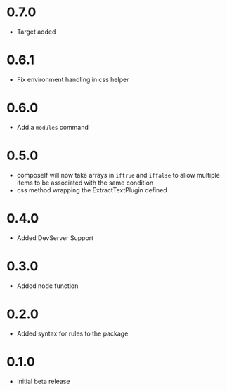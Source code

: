 # 0.7.0
- Target added
# 0.6.1
- Fix environment handling in css helper

# 0.6.0
- Add a `modules` command

# 0.5.0
- composeIf will now take arrays in `iftrue` and `iffalse` to allow multiple items to be associated with the same condition
- css method wrapping the ExtractTextPlugin defined

# 0.4.0
- Added DevServer Support

# 0.3.0
- Added node function

# 0.2.0
- Added syntax for rules to the package

# 0.1.0
- Initial beta release
